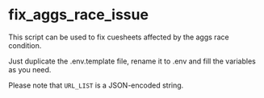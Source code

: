 # fix_aggs_race_issue

This script can be used to fix cuesheets affected by the aggs race condition.

Just duplicate the .env.template file, rename it to .env and fill the variables as you need.

Please note that `URL_LIST` is a JSON-encoded string.

